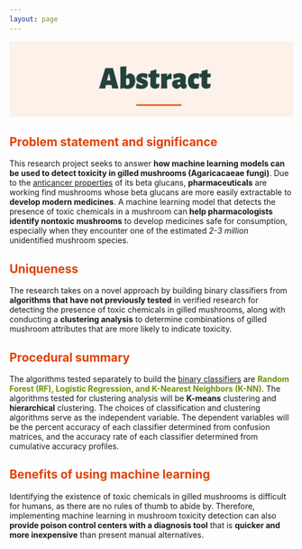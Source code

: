 ```yaml
---
layout: page
---
```

![alt-text-1](/assets/img/Abstract3.png "title") 

## <font color="#E34000"><b>Problem statement and significance</b></font>

This research project seeks to answer <b>how machine learning models can be used to detect toxicity in gilled mushrooms (Agaricacaeae fungi)</b>. Due to the <u>anticancer properties</u> of its beta glucans, <b>pharmaceuticals</b> are working find mushrooms whose beta glucans are more easily extractable to <b>develop modern medicines</b>. A machine learning model that detects the presence of toxic chemicals in a mushroom can <b>help pharmacologists identify nontoxic mushrooms</b> to develop medicines safe for consumption, especially when they encounter one of the estimated *2-3 million* unidentified mushroom species. 

## <font color="#E34000"><b>Uniqueness</b></font>

The research takes on a novel approach by building binary classifiers from <b>algorithms that have not previously tested</b> in verified research for detecting the presence of toxic chemicals in gilled mushrooms, along with conducting a <b>clustering analysis</b> to determine combinations of gilled mushroom attributes that are more likely to indicate toxicity. 

## <font color="#E34000"><b>Procedural summary</b></font>

The algorithms tested separately to build the <u>binary classifiers</u> are <font color="#6b9207"><b>Random Forest (RF), Logistic Regression, and K-Nearest Neighbors (K-NN)</b></font>. The algorithms tested for clustering analysis will be <b>K-means</b> clustering and <b>hierarchical</b> clustering. The choices of classification and clustering algorithms serve as the independent variable. The dependent variables will be the percent accuracy of each classifier determined from confusion matrices, and the accuracy rate of each classifier determined from cumulative accuracy profiles. 

## <font color="#E34000"><b>Benefits of using machine learning</b></font>

 Identifying the existence of toxic chemicals in gilled mushrooms is difficult for humans, as there are no rules of thumb to abide by. Therefore, implementing machine learning in mushroom toxicity detection can also <b>provide poison control centers with a diagnosis tool</b> that is <b>quicker and more inexpensive</b> than present manual alternatives. 
